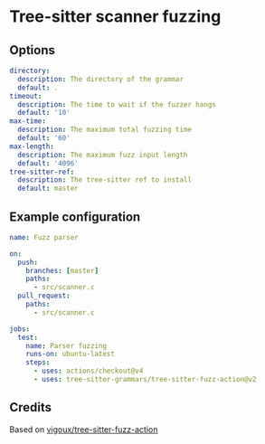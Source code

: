# Tree-sitter scanner fuzzing

## Options

```yaml
directory:
  description: The directory of the grammar
  default: .
timeout:
  description: The time to wait if the fuzzer hangs
  default: '10'
max-time:
  description: The maximum total fuzzing time
  default: '60'
max-length:
  description: The maximum fuzz input length
  default: '4096'
tree-sitter-ref:
  description: The tree-sitter ref to install
  default: master
```

## Example configuration

```yaml
name: Fuzz parser

on:
  push:
    branches: [master]
    paths:
      - src/scanner.c
  pull_request:
    paths:
      - src/scanner.c

jobs:
  test:
    name: Parser fuzzing
    runs-on: ubuntu-latest
    steps:
      - uses: actions/checkout@v4
      - uses: tree-sitter-grammars/tree-sitter-fuzz-action@v2
```

## Credits

Based on [vigoux/tree-sitter-fuzz-action](https://github.com/vigoux/tree-sitter-fuzz-action)
